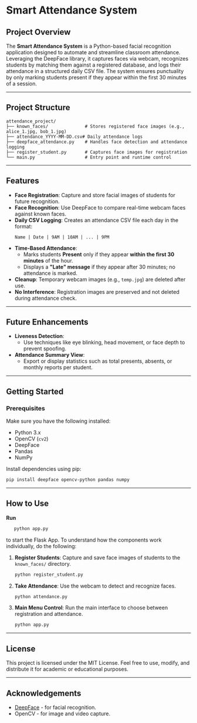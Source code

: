 # Smart Attendance System

## Project Overview

The **Smart Attendance System** is a Python-based facial recognition application designed to automate and streamline classroom attendance. Leveraging the DeepFace library, it captures faces via webcam, recognizes students by matching them against a registered database, and logs their attendance in a structured daily CSV file. The system ensures punctuality by only marking students present if they appear within the first 30 minutes of a session.

---

## Project Structure

```
attendance_project/
├── known_faces/              # Stores registered face images (e.g., alice_1.jpg, bob_1.jpg)
├── attendance_YYYY-MM-DD.csv# Daily attendance logs
├── deepface_attendance.py    # Handles face detection and attendance logging
├── register_student.py       # Captures face images for registration
└── main.py                   # Entry point and runtime control
```

---

## Features

- **Face Registration**: Capture and store facial images of students for future recognition.
- **Face Recognition**: Use DeepFace to compare real-time webcam faces against known faces.
- **Daily CSV Logging**: Creates an attendance CSV file each day in the format:
  ```
  Name | Date | 9AM | 10AM | ... | 9PM
  ```
- **Time-Based Attendance**:
  - Marks students **Present** only if they appear **within the first 30 minutes** of the hour.
  - Displays a **"Late" message** if they appear after 30 minutes; no attendance is marked.
- **Cleanup**: Temporary webcam images (e.g., `temp.jpg`) are deleted after use.
- **No Interference**: Registration images are preserved and not deleted during attendance check.

---

## Future Enhancements

- **Liveness Detection**:
  - Use techniques like eye blinking, head movement, or face depth to prevent spoofing.
- **Attendance Summary View**:
  - Export or display statistics such as total presents, absents, or monthly reports per student.

---

## Getting Started

### Prerequisites

Make sure you have the following installed:

- Python 3.x
- OpenCV (`cv2`)
- DeepFace
- Pandas
- NumPy

Install dependencies using pip:

```bash
pip install deepface opencv-python pandas numpy
```

---

## How to Use

**Run**
```bash
   python app.py
```
to start the Flask App. To understand how the components work individually, do the following:

1. **Register Students**:
   Capture and save face images of students to the `known_faces/` directory.
   ```bash
   python register_student.py
   ```

2. **Take Attendance**:
   Use the webcam to detect and recognize faces.
   ```bash
   python attendance.py
   ```

3. **Main Menu Control**:
   Run the main interface to choose between registration and attendance.
   ```bash
   python app.py
   ```

---

## License

This project is licensed under the MIT License. Feel free to use, modify, and distribute it for academic or educational purposes.

---

## Acknowledgements

- [DeepFace](https://github.com/serengil/deepface) - for facial recognition.
- OpenCV - for image and video capture.
